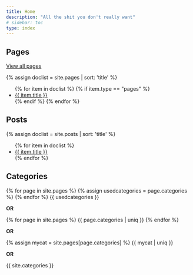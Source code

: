 ```yaml
---
title: Home
description: "All the shit you don't really want"
# sidebar: toc
type: index
---
```


## Pages

[View all pages](https://tlourey.github.io/pages/)

{% assign doclist = site.pages | sort: 'title' %}
<ul>
{% for item in doclist %}
  {% if item.type == "pages" %}
    <li><a href="{{ item.url }}">{{ item.title }}</a></li>
  {% endif %}
{% endfor %}
</ul>

## Posts

{% assign doclist = site.posts | sort: 'title' %}
<ul>
{% for item in doclist %}
    <li><a href="{{ item.url }}">{{ item.title }}</a></li>
{% endfor %}
</ul>

## Categories

{% for page in site.pages %}
{% assign usedcategories = page.categories %}
{% endfor %}
{{ usedcategories }}

**OR**

{% for page in site.pages %}
{{ page.categories | uniq }}
{% endfor %}

**OR**

{% assign mycat = site.pages[page.categories] %}
{{ mycat | uniq }}

**OR**

{{ site.categories }}
